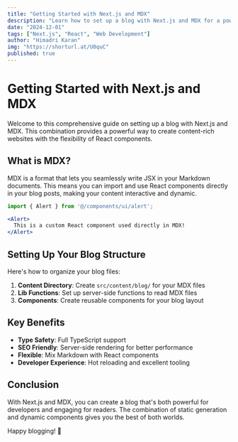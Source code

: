 ```yaml
---
title: "Getting Started with Next.js and MDX"
description: "Learn how to set up a blog with Next.js and MDX for a powerful content management experience."
date: "2024-12-01"
tags: ["Next.js", "React", "Web Development"]
author: "Himadri Karan"
img: "https://shorturl.at/U0quC"
published: true
---
```


# Getting Started with Next.js and MDX

Welcome to this comprehensive guide on setting up a blog with Next.js and MDX. This combination provides a powerful way to create content-rich websites with the flexibility of React components.

## What is MDX?

MDX is a format that lets you seamlessly write JSX in your Markdown documents. This means you can import and use React components directly in your blog posts, making your content interactive and dynamic.

```jsx
import { Alert } from '@/components/ui/alert';

<Alert>
  This is a custom React component used directly in MDX!
</Alert>
```

## Setting Up Your Blog Structure

Here's how to organize your blog files:

1. **Content Directory**: Create `src/content/blog/` for your MDX files
2. **Lib Functions**: Set up server-side functions to read MDX files
3. **Components**: Create reusable components for your blog layout

## Key Benefits

- **Type Safety**: Full TypeScript support
- **SEO Friendly**: Server-side rendering for better performance
- **Flexible**: Mix Markdown with React components
- **Developer Experience**: Hot reloading and excellent tooling

## Conclusion

With Next.js and MDX, you can create a blog that's both powerful for developers and engaging for readers. The combination of static generation and dynamic components gives you the best of both worlds.

Happy blogging! 🚀